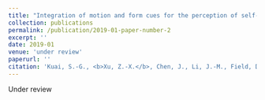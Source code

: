 ```yaml
---
title: "Integration of motion and form cues for the perception of self-motion in the human brain."
collection: publications
permalink: /publication/2019-01-paper-number-2
excerpt: ''
date: 2019-01
venue: 'under review'
paperurl: ''
citation: 'Kuai, S.-G., <b>Xu, Z.-X.</b>, Chen, J., Li, J.-M., Field, D. T., & Li, L. (<i>under review</i>). &quot;Integration of motion and form cues for the perception of self-motion in the human brain.&quot;'
---
```

Under review
